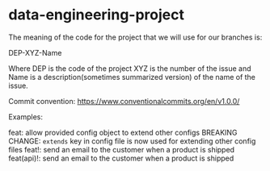 # data-engineering-project

The meaning of the code for the project that we will use for our branches is:

DEP-XYZ-Name 

Where DEP is the code of the project XYZ is the number of the issue and Name is a description(sometimes summarized version) of the name of the issue.


Commit convention: https://www.conventionalcommits.org/en/v1.0.0/

Examples:

feat: allow provided config object to extend other configs
BREAKING CHANGE: `extends` key in config file is now used for extending other config files
feat!: send an email to the customer when a product is shipped
feat(api)!: send an email to the customer when a product is shipped

